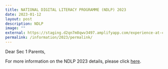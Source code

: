 ```yaml
---
title: NATIONAL DIGITAL LITERACY PROGRAMME (NDLP) 2023
date: 2023-01-12
layout: post
description: NDLP
image: ""
external: https://staging.d2qn7m8qwv3497.amplifyapp.com/experience-at-changkat/National-Digital-Literacy-Programme-NDLP
permalink: /information/2023/permalink/
---
```

Dear Sec 1 Parents,

  
For more information on the NDLP 2023 details, please click [here](https://www.changkatchangisec.moe.edu.sg/experience-at-changkat/National-Digital-Literacy-Programme-NDLP/).
